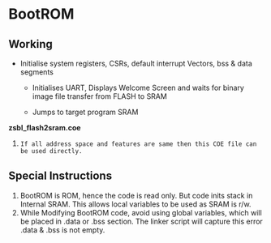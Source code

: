 # BootROM

## Working

- Initialise system registers, CSRs, default interrupt Vectors, bss & data segments
  - Initialises UART, Displays Welcome Screen and waits for binary image file transfer from FLASH to SRAM
  
  - Jumps to target program SRAM
  
    

**zsbl_flash2sram.coe**

1. ```
   If all address space and features are same then this COE file can be used directly.
   ```

## Special Instructions

1. BootROM is ROM, hence the code is read only. But code inits stack in Internal SRAM. This allows local variables to be used as SRAM is r/w.
2. While Modifying BootROM code, avoid using global variables, which will be placed in .data or .bss section. The linker script will capture this error .data & .bss is not empty.

